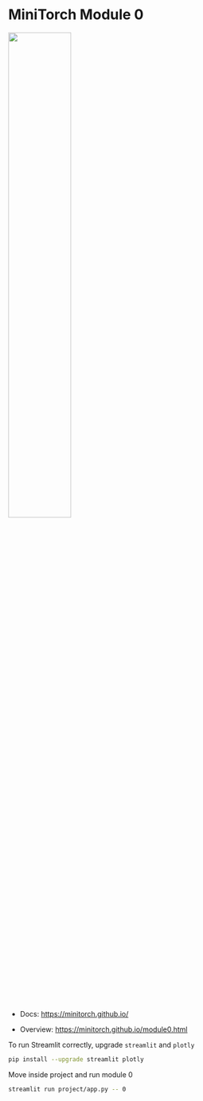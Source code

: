 # MiniTorch Module 0

<img src="https://minitorch.github.io/minitorch.svg" width="50%px">

* Docs: https://minitorch.github.io/

* Overview: https://minitorch.github.io/module0.html

To run Streamlit correctly, upgrade `streamlit` and `plotly`
```bash
pip install --upgrade streamlit plotly
```

Move inside project and run module 0
```bash
streamlit run project/app.py -- 0
```
